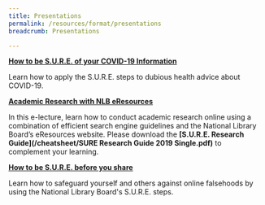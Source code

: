 ```yaml
---
title: Presentations
permalink: /resources/format/presentations
breadcrumb: Presentations

---
```



**[How to be S.U.R.E. of your COVID-19 Information](/blog/fake-news/FN0005)**

Learn how to apply the S.U.R.E. steps to dubious health advice about COVID-19. 



[**Academic Research with NLB eResources**](/blog/home-based-learning/dd00001)

In this e-lecture, learn how to conduct academic research online using a combination of efficient search engine guidelines and the National Library Board’s eResources website. Please download the **[S.U.R.E. Research Guide](/cheatsheet/SURE Research Guide 2019 Single.pdf)** to complement your learning.



[**How to be S.U.R.E. before you share**](/blog/fake-news/fn0001)

Learn how to safeguard yourself and others against online falsehoods by using the National Library Board's S.U.R.E. steps. 




